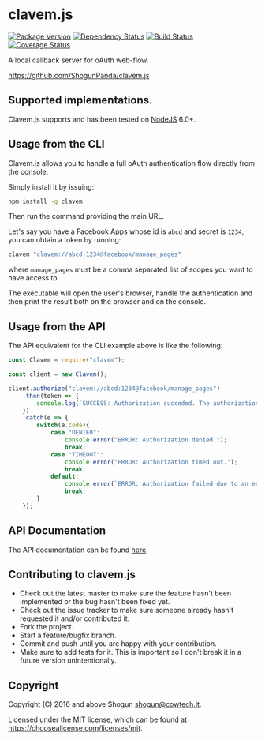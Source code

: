 # clavem.js

[![Package Version](https://img.shields.io/npm/v/clavem.svg)](https://npmjs.com/package/clavem)
[![Dependency Status](https://img.shields.io/gemnasium/ShogunPanda/clavem.js.svg)](https://gemnasium.com/ShogunPanda/clavem.js)
[![Build Status](https://img.shields.io/travis/ShogunPanda/clavem.js.svg)](http://travis-ci.org/ShogunPanda/clavem.js)
[![Coverage Status](https://img.shields.io/coveralls/github/ShogunPanda/clavem.js.svg)](https://coveralls.io/github/ShogunPanda/clavem.js)

A local callback server for oAuth web-flow.

https://github.com/ShogunPanda/clavem.js

## Supported implementations.

Clavem.js supports and has been tested on [NodeJS](http://nodejs.org) 6.0+. 

## Usage from the CLI

Clavem.js allows you to handle a full oAuth authentication flow directly from the console.

Simply install it by issuing:

```bash
npm install -g clavem
```

Then run the command providing the main URL. 

Let's say you have a Facebook Apps whose id is `abcd` and secret is `1234`, you can obtain a token by running:
 
```bash
clavem "clavem://abcd:1234@facebook/manage_pages"
```

where `manage_pages` must be a comma separated list of scopes you want to have access to.

The executable will open the user's browser, handle the authentication and then print the result both on the browser and on the console.

## Usage from the API

The API equivalent for the CLI example above is like the following:

```javascript
const Clavem = require("clavem");

const client = new Clavem();

client.authorize("clavem://abcd:1234@facebook/manage_pages")
    .then(token => {
        console.log(`SUCCESS: Authorization succeded. The authorization token is: ${token}`);
    })
    .catch(e => {
        switch(e.code){
            case "DENIED":
                console.error("ERROR: Authorization denied.");
                break;
            case "TIMEOUT":
                console.error("ERROR: Authorization timed out.");
                break;
            default:
                console.error(`ERROR: Authorization failed due to an error - ${e.message}`);
                break;
        }
    });
```

## API Documentation

The API documentation can be found [here](https://sw.cowtech.it/clavem.js/docs).

## Contributing to clavem.js

* Check out the latest master to make sure the feature hasn't been implemented or the bug hasn't been fixed yet.
* Check out the issue tracker to make sure someone already hasn't requested it and/or contributed it.
* Fork the project.
* Start a feature/bugfix branch.
* Commit and push until you are happy with your contribution.
* Make sure to add tests for it. This is important so I don't break it in a future version unintentionally.

## Copyright

Copyright (C) 2016 and above Shogun <shogun@cowtech.it>.

Licensed under the MIT license, which can be found at https://choosealicense.com/licenses/mit.
